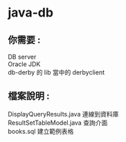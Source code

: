 # java-db

<h2>你需要 : <br></h2>
DB server <br>
Oracle JDK <br>
db-derby 的 lib 當中的 derbyclient <br>

<h2>檔案說明 : <br></h2>
DisplayQueryResults.java 連線到資料庫 <br>
ResultSetTableModel.java 查詢介面 <br>
books.sql 建立範例表格 <br>
